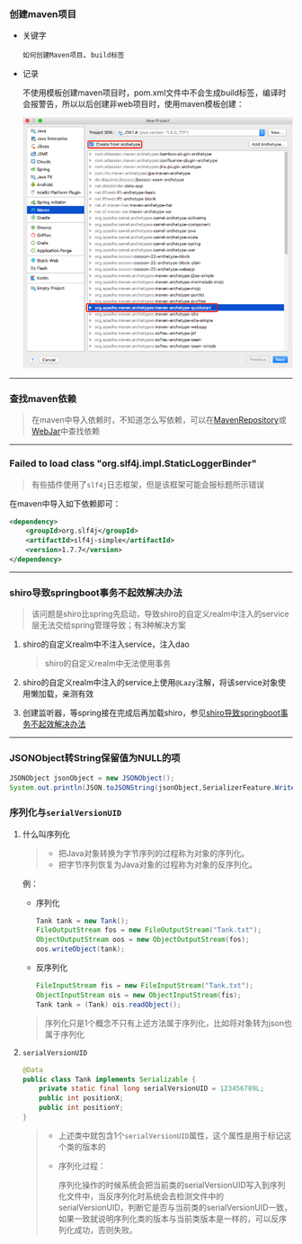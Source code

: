 ### 创建maven项目

+ 关键字

  `如何创建Maven项目`、`build标签`

+ 记录

  不使用模板创建maven项目时，pom.xml文件中不会生成build标签，编译时会报警告，所以以后创建非web项目时，使用maven模板创建：

  <img src="assets/1.png" width="600px"> 



---

### 查找maven依赖

> 在maven中导入依赖时，不知道怎么写依赖，可以在[MavenRepository](https://mvnrepository.com/)或[WebJar](https://www.webjars.org/)中查找依赖



---

### Failed to load class "org.slf4j.impl.StaticLoggerBinder"

> 有些插件使用了`slf4j`日志框架，但是该框架可能会报标题所示错误

在maven中导入如下依赖即可：

```xml
<dependency>
    <groupId>org.slf4j</groupId>
    <artifactId>slf4j-simple</artifactId>
    <version>1.7.7</version>
</dependency>
```

---

### shiro导致springboot事务不起效解决办法

> 该问题是shiro比spring先启动，导致shiro的自定义realm中注入的service层无法交给spring管理导致；有3种解决方案
1. shiro的自定义realm中不注入service，注入dao

    > shiro的自定义realm中无法使用事务
2. shiro的自定义realm中注入的service上使用`@Lazy`注解，将该service对象使用懒加载，亲测有效
3. 创建监听器，等spring接在完成后再加载shiro，参见[shiro导致springboot事务不起效解决办法](https://blog.csdn.net/yucaifu1989/article/details/79206369)

---

### JSONObject转String保留值为NULL的项

```Java
JSONObject jsonObject = new JSONObject();
System.out.println(JSON.toJSONString(jsonObject,SerializerFeature.WriteMapNullValue));
```

### 序列化与`serialVersionUID`

1. 什么叫序列化

   > + 把Java对象转换为字节序列的过程称为对象的序列化。  
   > + 把字节序列恢复为Java对象的过程称为对象的反序列化。

   例：

   + 序列化

     ```java
     Tank tank = new Tank();
     FileOutputStream fos = new FileOutputStream("Tank.txt");
     ObjectOutputStream oos = new ObjectOutputStream(fos);
     oos.writeObject(tank);
     ```

   + 反序列化

     ```java
     FileInputStream fis = new FileInputStream("Tank.txt");
     ObjectInputStream ois = new ObjectInputStream(fis);
     Tank tank = (Tank) ois.readObject();
     ```

   > 序列化只是1个概念不只有上述方法属于序列化，比如将对象转为json也属于序列化

2. `serialVersionUID`

   ```java
   @Data
   public class Tank implements Serializable {
       private static final long serialVersionUID = 123456789L;
       public int positionX;
       public int positionY;
   }
   ```

   > + 上述类中就包含1个`serialVersionUID`属性，这个属性是用于标记这个类的版本的
   >
   > + 序列化过程：
   >
   >   序列化操作的时候系统会把当前类的serialVersionUID写入到序列化文件中，当反序列化时系统会去检测文件中的serialVersionUID，判断它是否与当前类的serialVersionUID一致，如果一致就说明序列化类的版本与当前类版本是一样的，可以反序列化成功，否则失败。














